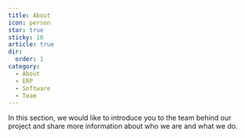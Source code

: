 ```yaml
---
title: About
icon: person
star: true
sticky: 10
article: true
dir:
  order: 1
category:
  - About
  - ERP
  - Software
  - Team
---
```


In this section, we would like to introduce you to the team behind our project and share more information about who we are and what we do.
